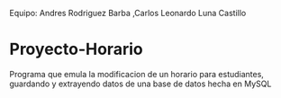 Equipo: Andres Rodriguez Barba
        ,Carlos Leonardo Luna Castillo
# Proyecto-Horario
Programa que emula la modificacion de un horario para estudiantes, guardando y extrayendo datos de una base de datos hecha en MySQL
